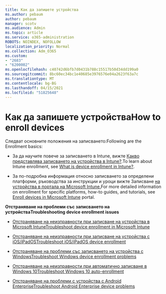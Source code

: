```yaml
---
title: Как да запишете устройства
ms.author: pebaum
author: pebaum
manager: scotv
ms.audience: Admin
ms.topic: article
ms.service: o365-administration
ROBOTS: NOINDEX, NOFOLLOW
localization_priority: Normal
ms.collection: Adm_O365
ms.custom:
- "2683"
- "6200002"
ms.openlocfilehash: c40742d6bfb7d0431b788c15517b50d34dd199a0
ms.sourcegitcommit: 8bc60ec34bc1e40685e3976576e04a2623f63a7c
ms.translationtype: MT
ms.contentlocale: bg-BG
ms.lasthandoff: 04/15/2021
ms.locfileid: "51825648"
---
```

# <a name="how-to-enroll-devices"></a><span data-ttu-id="6c314-102">Как да запишете устройства</span><span class="sxs-lookup"><span data-stu-id="6c314-102">How to enroll devices</span></span>

<span data-ttu-id="6c314-103">Следват основните положения на записването:</span><span class="sxs-lookup"><span data-stu-id="6c314-103">Following are the Enrollment basics:</span></span>

- <span data-ttu-id="6c314-104">За да научите повече за записването в Intune, вижте [Какво представлява записването на устройства в Intune?](https://docs.microsoft.com/mem/intune/enrollment/device-enrollment).</span><span class="sxs-lookup"><span data-stu-id="6c314-104">To learn about Intune enrollment, see [What is device enrollment in Intune?](https://docs.microsoft.com/mem/intune/enrollment/device-enrollment).</span></span>

- <span data-ttu-id="6c314-105">За по-подробна информация относно записването за определени платформи, ръководства за инструкции и уроци вижте Записване [на устройства в портала на Microsoft Intune.](https://docs.microsoft.com/mem/intune/enrollment/)</span><span class="sxs-lookup"><span data-stu-id="6c314-105">For more detailed information on enrollment for specific platforms, how-to guides, and tutorials, see [Enroll devices in Microsoft Intune](https://docs.microsoft.com/mem/intune/enrollment/) portal.</span></span>

<span data-ttu-id="6c314-106">**Отстраняване на проблеми със записването на устройства**</span><span class="sxs-lookup"><span data-stu-id="6c314-106">**Troubleshooting device enrollment issues**</span></span>

- [<span data-ttu-id="6c314-107">Отстраняване на неизправности при записване на устройства в Microsoft Intune</span><span class="sxs-lookup"><span data-stu-id="6c314-107">Troubleshoot device enrollment in Microsoft Intune</span></span>](https://docs.microsoft.com/mem/intune/enrollment/troubleshoot-device-enrollment-in-intune)

- [<span data-ttu-id="6c314-108">Отстраняване на неизправности при записване на устройства с iOS/iPadOS</span><span class="sxs-lookup"><span data-stu-id="6c314-108">Troubleshoot iOS/iPadOS device enrollment</span></span>](https://docs.microsoft.com/mem/intune/enrollment/troubleshoot-ios-enrollment-errors)

- [<span data-ttu-id="6c314-109">Отстраняване на проблеми със записването на устройства с Windows</span><span class="sxs-lookup"><span data-stu-id="6c314-109">Troubleshoot Windows device enrollment problems</span></span>](https://docs.microsoft.com/mem/intune/enrollment/troubleshoot-windows-enrollment-errors)

- [<span data-ttu-id="6c314-110">Отстраняване на неизправности при автоматично записване в Windows 10</span><span class="sxs-lookup"><span data-stu-id="6c314-110">Troubleshoot Windows 10 auto-enrollment</span></span>](https://docs.microsoft.com/mem/intune/enrollment/troubleshoot-windows-auto-enrollment)

- [<span data-ttu-id="6c314-111">Отстраняване на проблеми с устройства с Android Enterprise</span><span class="sxs-lookup"><span data-stu-id="6c314-111">Troubleshoot Android Enterprise device problems</span></span>](https://docs.microsoft.com/mem/intune/enrollment/troubleshoot-android-enrollment)


